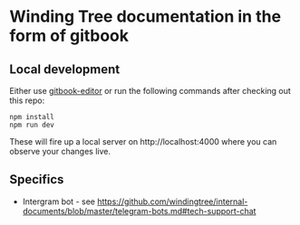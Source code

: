 # Winding Tree documentation in the form of gitbook

## Local development

Either use [gitbook-editor](https://legacy.gitbook.com/editor)
or run the following commands after checking out this repo:

```
npm install
npm run dev
```

These will fire up a local server on http://localhost:4000
where you can observe your changes live.

## Specifics

- Intergram bot - see https://github.com/windingtree/internal-documents/blob/master/telegram-bots.md#tech-support-chat
